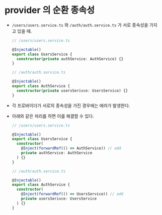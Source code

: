 # provider 의 순환 종속성

- `/users/users.service.ts` 와 `/auth/auth.service.ts` 가 서로 종속성을 가지고 있을 때.
  ```typescript
  // /users/users.service.ts

  @Injectable()
  export class UsersService {
    constructor(private authService: AuthService) {}
  }
  ```

  ```typescript
  // /auth/auth.service.ts

  @Injectable()
  export class AuthService {
    constructor(private usersSerivce: UsersService) {}
  }
  ```
- 각 프로바이더가 서로의 종속성을 가진 경우에는 에러가 발생한다.
- 아래와 같은 처리를 하면 이를 해결할 수 있다.
  ```typescript
  // /users/users.service.ts

  @Injectable()
  export class UsersService {
    constructor(
      @Inject(forwardRef(() => AuthService)) // add
      private authService: AuthService
    ) {}
  }
  ```

  ```typescript
  // /auth/auth.service.ts

  @Injectable()
  export class AuthService {
    constructor(
      @Inject(forwardRef(() => UsersService)) // add
      private usersSerivce: UsersService
    ) {}
  }
  ```
